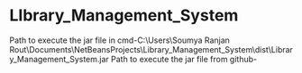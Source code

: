 # LIbrary_Management_System
Path to execute the jar file in cmd-C:\Users\Soumya Ranjan Rout\Documents\NetBeansProjects\Library_Management_System\dist\Library_Management_System.jar
Path to execute the jar file from github-
